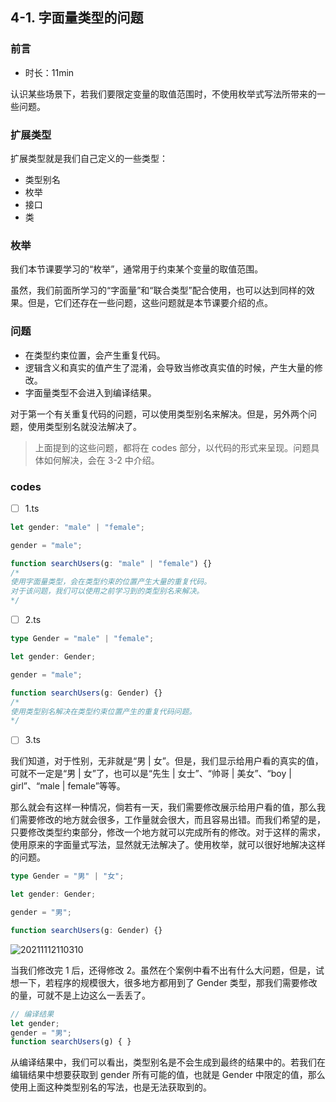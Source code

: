 ## 4-1. 字面量类型的问题

### 前言

- 时长：11min

认识某些场景下，若我们要限定变量的取值范围时，不使用枚举式写法所带来的一些问题。

### 扩展类型

扩展类型就是我们自己定义的一些类型：
- 类型别名
- 枚举
- 接口
- 类

### 枚举

我们本节课要学习的“枚举”，通常用于约束某个变量的取值范围。

虽然，我们前面所学习的“字面量”和“联合类型”配合使用，也可以达到同样的效果。但是，它们还存在一些问题，这些问题就是本节课要介绍的点。



### 问题

- 在类型约束位置，会产生重复代码。
- 逻辑含义和真实的值产生了混淆，会导致当修改真实值的时候，产生大量的修改。
- 字面量类型不会进入到编译结果。

对于第一个有关重复代码的问题，可以使用类型别名来解决。但是，另外两个问题，使用类型别名就没法解决了。

> 上面提到的这些问题，都将在 codes 部分，以代码的形式来呈现。问题具体如何解决，会在 3-2 中介绍。

### codes

- [ ] 1.ts

```ts
let gender: "male" | "female";

gender = "male";

function searchUsers(g: "male" | "female") {}
/*
使用字面量类型，会在类型约束的位置产生大量的重复代码。
对于该问题，我们可以使用之前学习到的类型别名来解决。
*/
```

- [ ] 2.ts

```ts
type Gender = "male" | "female";

let gender: Gender;

gender = "male";

function searchUsers(g: Gender) {}
/*
使用类型别名解决在类型约束位置产生的重复代码问题。
*/
```

- [ ] 3.ts

我们知道，对于性别，无非就是“男 | 女”。但是，我们显示给用户看的真实的值，可就不一定是“男 | 女”了，也可以是“先生 | 女士”、“帅哥 | 美女”、“boy | girl”、“male | female”等等。

那么就会有这样一种情况，倘若有一天，我们需要修改展示给用户看的值，那么我们需要修改的地方就会很多，工作量就会很大，而且容易出错。而我们希望的是，只要修改类型约束部分，修改一个地方就可以完成所有的修改。对于这样的需求，使用原来的字面量式写法，显然就无法解决了。使用枚举，就可以很好地解决这样的问题。

```ts
type Gender = "男" | "女";

let gender: Gender;

gender = "男";

function searchUsers(g: Gender) {}
```

![20211112110310](https://cdn.jsdelivr.net/gh/123taojiale/dahuyou_picture@main/blogs/20211112110310.png)

当我们修改完 1 后，还得修改 2。虽然在个案例中看不出有什么大问题，但是，试想一下，若程序的规模很大，很多地方都用到了 Gender 类型，那我们需要修改的量，可就不是上边这么一丢丢了。

```js
// 编译结果
let gender;
gender = "男";
function searchUsers(g) { }
```

从编译结果中，我们可以看出，类型别名是不会生成到最终的结果中的。若我们在编辑结果中想要获取到 gender 所有可能的值，也就是 Gender 中限定的值，那么使用上面这种类型别名的写法，也是无法获取到的。